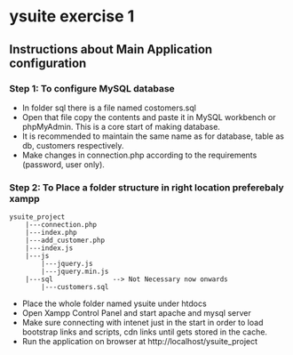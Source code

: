 # ysuite exercise 1
## Instructions about Main Application configuration

### Step 1: To configure MySQL database
- In folder sql there is a file named costomers.sql
- Open that file copy the contents and paste it in MySQL workbench or phpMyAdmin. This is a core start of making database.
- It is recommended to maintain the same name as for database, table as db, customers respectively.
- Make changes in connection.php according to the requirements (password, user only).

### Step 2: To Place a folder structure in right location preferebaly xampp
```
ysuite_project
    |---connection.php
    |---index.php
    |---add_customer.php
    |---index.js
    |---js   
        |---jquery.js
        |---jquery.min.js
    |---sql               --> Not Necessary now onwards
        |---customers.sql
```

- Place the whole folder named ysuite under htdocs
- Open Xampp Control Panel and start apache and mysql server
- Make sure connecting with intenet just in the start in order to load bootstrap links and scripts, cdn links until gets stored in the cache. 
- Run the application on browser at http://localhost/ysuite_project
